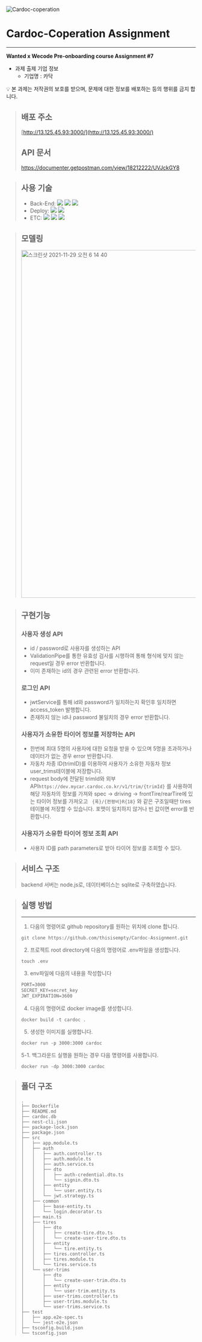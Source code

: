 ![Cardoc-coperation](https://media-exp1.licdn.com/dms/image/C4E1BAQHAMhi2VTSv3g/company-background_10000/0/1635417694283?e=2159024400&v=beta&t=o9RSyITmlriZNbLMsFBZMQGYBEth5M9uvU8sve_6UMg)

# Cardoc-Coperation Assignment

------

**Wanted x Wecode Pre-onboarding course Assignment #7**

- 과제 출제 기업 정보
  - 기업명 : 카닥

<aside>
💡 본 과제는 저작권의 보호를 받으며, 문제에 대한 정보를 배포하는 등의 행위를 금지 합니다.
</aside>

>## 배포 주소
>
>[http://13.125.45.93:3000/](http://13.125.45.93:3000/) 
>
>## API 문서
>
>https://documenter.getpostman.com/view/18212222/UVJckGY8

> ## 사용 기술
>
> - Back-End: <img src="https://img.shields.io/badge/TypeScript-3178C6?style=for-the-badge&logo=TypeScript&logoColor=white"> <img src="https://img.shields.io/badge/sqlite3-4479A1?style=for-the-badge&logo=sqlite&logoColor=white"> <img src="https://img.shields.io/badge/Nest.js@17.0.1-E0234E?style=for-the-badge&logo=Nestjs&logoColor=white">
> - Deploy: <img src="https://img.shields.io/badge/Docker-5523E?style=for-the-badge&logo=Docker&logoColor=white"> <img src="https://img.shields.io/badge/AWS(EC2)-232F3E?style=for-the-badge&logo=amazon aws&logoColor=white">
> - ETC: <img src="https://img.shields.io/badge/git-F05032?style=for-the-badge&logo=git&logoColor=white"> <img src="https://img.shields.io/badge/github-181717?style=for-the-badge&logo=github&logoColor=white"> <img src="https://img.shields.io/badge/postman-FF6C37?style=for-the-badge&logo=postman&logoColor=white">
>   <br/>

> ## 모델링
>
> <img width="922" alt="스크린샷 2021-11-29 오전 6 14 40" src="https://user-images.githubusercontent.com/86424094/143787817-fb6c7c61-a00d-4a34-9773-4e86cebda36d.png">



> ## 구현기능
>
> ###  사용자 생성 API
>
> - id / password로 사용자를 생성하는 API
> - ValidationPipe를 통한 유효성 검사를 시행하여 통해 형식에 맞지 않는 request일 경우 error 반환합니다.
> - 이미 존재하는 id의 경우 관련된 error 반환합니다.
>
> ### 로그인 API
>
> - jwtService를 통해 id와 password가 일치하는지 확인후 일치하면 access_token 발행합니다.
> - 존재하지 않는 id나 password 불일치의 경우 error 반환합니다.
>
> ### 사용자가 소유한 타이어 정보를 저장하는 API
>
> - 한번에 최대 5명의 사용자에 대한 요청을 받을 수 있으며 5명을 초과하거나 데이터가 없는 경우 error 반환합니다.
> - 자동차 차종 ID(trimID)를 이용하여 사용자가 소유한 자동차 정보 user_trims테이블에 저장합니다.
> - request body에 전달된 trimId와 외부 API`https://dev.mycar.cardoc.co.kr/v1/trim/{trimId}` 를 사용하여 해당 자동차의 정보를 가져와 spec -> driving -> frontTire/rearTire에 있는 타이어 정보를 가져오고 ` {폭}/{편평비}R{18}` 와 같은 구조일때만 tires 테이블에 저장할 수 있습니다. 포맷이 일치하지 않거나 빈 값이면 error를 반환합니다.
>
> ### 사용자가 소유한 타이어 정보 조회 API
>
> - 사용자 ID를 path parameters로 받아 타이어 정보를 조회할 수 있다.



> ## 서비스 구조
>
> backend 서버는 node.js로, 데이터베이스는 sqlite로 구축하였습니다.

> ## 실행 방법
>
> ------
>
> 1.  다음의 명령어로 github repository를 원하는 위치에 clone 합니다.
>
> ``` shell
> git clone https://github.com/thisisempty/Cardoc-Assignment.git
> ```
>
> 2. 프로젝트 root directory에 다음의 명령어로 .env파일을 생성합니다.
>
> ```shell
> touch .env
> ```
>
> 3. env파일에 다음의 내용을 작성합니다
>
> ```tex
> PORT=3000
> SECRET_KEY=secret_key
> JWT_EXPIRATION=3600
> ```
>
> 4. 다음의 명령어로 docker image를 생성합니다.
>
> ```shell
> docker build -t cardoc .
> ```
>
> 5. 생성한 이미지를 실행합니다.
>
> ```shell
> docker run -p 3000:3000 cardoc
> ```
>
> 5-1. 백그라운드 실행을 원하는 경우 다음 명령어를 사용합니다.
>
> ```shell
> docker run -dp 3000:3000 cardoc
> ```

> ## 폴더 구조
>
> ```code
> .
> ├── Dockerfile
> ├── README.md
> ├── cardoc.db
> ├── nest-cli.json
> ├── package-lock.json
> ├── package.json
> ├── src
> │   ├── app.module.ts
> │   ├── auth
> │   │   ├── auth.controller.ts
> │   │   ├── auth.module.ts
> │   │   ├── auth.service.ts
> │   │   ├── dto
> │   │   │   ├── auth-credential.dto.ts
> │   │   │   └── signin.dto.ts
> │   │   ├── entity
> │   │   │   └── user.entity.ts
> │   │   └── jwt.strategy.ts
> │   ├── common
> │   │   ├── base-entity.ts
> │   │   └── login.decorator.ts
> │   ├── main.ts
> │   ├── tires
> │   │   ├── dto
> │   │   │   ├── create-tire.dto.ts
> │   │   │   └── create-user-tire.dto.ts
> │   │   ├── entity
> │   │   │   └── tire.entity.ts
> │   │   ├── tires.controller.ts
> │   │   ├── tires.module.ts
> │   │   └── tires.service.ts
> │   └── user-trims
> │       ├── dto
> │       │   └── create-user-trim.dto.ts
> │       ├── entity
> │       │   └── user-trim.entity.ts
> │       ├── user-trims.controller.ts
> │       ├── user-trims.module.ts
> │       └── user-trims.service.ts
> ├── test
> │   ├── app.e2e-spec.ts
> │   └── jest-e2e.json
> ├── tsconfig.build.json
> └── tsconfig.json
> ```
>
> 


